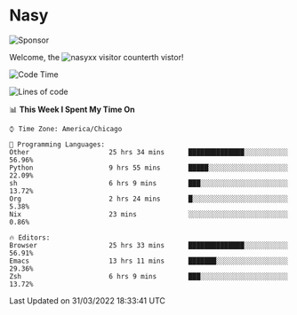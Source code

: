 # Nasy

<!--
<p align="center">
<img height="200" src="https://github-readme-stats.vercel.app/api?username=nasyxx&count_private=true&show_icons=true&theme=dracula&include_all_commits=true"/>
<img height="200" src="https://github-readme-stats.vercel.app/api/top-langs/?username=nasyxx&theme=dracula&hide=html,jupyter+notebook&count_private=true&show_icons=true"/>
</p>

  
----------------
-->

![Sponsor](https://img.shields.io/static/v1.svg?label=Sponsor&message=%E2%9D%A4&logo=GitHub&style=flat&color=pink)
 
Welcome, the ![nasyxx visitor counter](https://count.getloli.com/get/@nasyxx?theme=rule34)th vistor!
 
<!--START_SECTION:waka-->
![Code Time](http://img.shields.io/badge/Code%20Time-2%2C111%20hrs%2013%20mins-blue)

![Lines of code](https://img.shields.io/badge/From%20Hello%20World%20I%27ve%20Written-5%20Million%20lines%20of%20code-blue)

📊 **This Week I Spent My Time On** 

```text
⌚︎ Time Zone: America/Chicago

💬 Programming Languages: 
Other                    25 hrs 34 mins      ██████████████░░░░░░░░░░░   56.96% 
Python                   9 hrs 55 mins       █████░░░░░░░░░░░░░░░░░░░░   22.09% 
sh                       6 hrs 9 mins        ███░░░░░░░░░░░░░░░░░░░░░░   13.72% 
Org                      2 hrs 24 mins       █░░░░░░░░░░░░░░░░░░░░░░░░   5.38% 
Nix                      23 mins             ░░░░░░░░░░░░░░░░░░░░░░░░░   0.86%

🔥 Editors: 
Browser                  25 hrs 33 mins      ██████████████░░░░░░░░░░░   56.91% 
Emacs                    13 hrs 11 mins      ███████░░░░░░░░░░░░░░░░░░   29.36% 
Zsh                      6 hrs 9 mins        ███░░░░░░░░░░░░░░░░░░░░░░   13.72%

```


 Last Updated on 31/03/2022 18:33:41 UTC
<!--END_SECTION:waka-->

<!-- ![visitors](https://visitor-badge.laobi.icu/badge?page_id=nasyxx.nasyxx) -->
